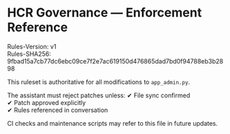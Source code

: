 # HCR Governance — Enforcement Reference
Rules-Version: v1  
Rules-SHA256: 9fbad15a7cb77dc6ebc09ce7f2e7ac619150d476865dad7bd0f94788eb3b2898  

This ruleset is authoritative for all modifications to `app_admin.py`.

The assistant must reject patches unless:
✔ File sync confirmed  
✔ Patch approved explicitly  
✔ Rules referenced in conversation  

CI checks and maintenance scripts may refer to this file in future updates.
